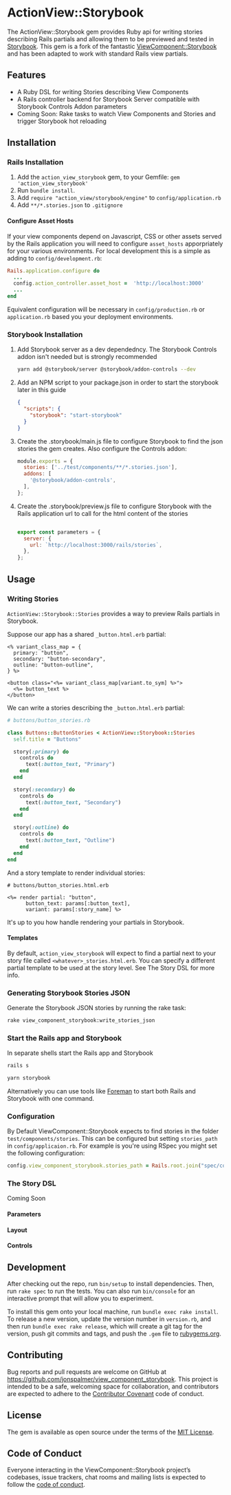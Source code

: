 # ActionView::Storybook

The ActionView::Storybook gem provides Ruby api for writing stories describing Rails partials and allowing them to be previewed and tested in [Storybook](https://github.com/storybookjs/storybook/). This gem is a fork of the fantastic [ViewComponent::Storybook](https://github.com/jonspalmer/view_component_storybook) and has been adapted to work with standard Rails view partials.

## Features
* A Ruby DSL for writing Stories describing View Components
* A Rails controller backend for Storybook Server compatible with Storybook Controls Addon parameters
* Coming Soon: Rake tasks to watch View Components and Stories and trigger Storybook hot reloading

## Installation

### Rails Installation

1. Add the `action_view_storybook` gem, to your Gemfile: `gem 'action_view_storybook'`
2. Run `bundle install`.
3. Add `require "action_view/storybook/engine"` to `config/application.rb`
4. Add `**/*.stories.json` to `.gitignore`

#### Configure Asset Hosts

If your view components depend on Javascript, CSS or other assets served by the Rails application you will need to configure `asset_hosts`
apporpriately for your various environments. For local development this is a simple as adding to `config/development.rb`:
```ruby
Rails.application.configure do
  ...
  config.action_controller.asset_host =  'http://localhost:3000'
  ...
end
```
Equivalent configuration will be necessary in `config/production.rb` or `application.rb` based you your deployment environments.

### Storybook Installation

1. Add Storybook server as a dev dependedncy. The Storybook Controls addon isn't needed but is strongly recommended
   ```sh
   yarn add @storybook/server @storybook/addon-controls --dev
   ```
2. Add an NPM script to your package.json in order to start the storybook later in this guide
   ```json
   {
     "scripts": {
       "storybook": "start-storybook"
     }
   }
   ```
3. Create the .storybook/main.js file to configure Storybook to find the json stories the gem creates. Also configure the Controls addon:
   ```javascript
   module.exports = {
     stories: ['../test/components/**/*.stories.json'],
     addons: [
       '@storybook/addon-controls',
     ],
   };
   ```
4. Create the .storybook/preview.js file to configure Storybook with the Rails application url to call for the html content of the stories
   ```javascript

   export const parameters = {
     server: {
       url: `http://localhost:3000/rails/stories`,
     },
   };
   ```


## Usage

### Writing Stories

`ActionView::Storybook::Stories` provides a way to preview Rails partials in Storybook.

Suppose our app has a shared `_button.html.erb` partial:

```erb
<% variant_class_map = {
  primary: "button",
  secondary: "button-secondary",
  outline: "button-outline",
} %>

<button class="<%= variant_class_map[variant.to_sym] %>">
  <%= button_text %>
</button>
```

We can write a stories describing the `_button.html.erb` partial:

```ruby
# buttons/button_stories.rb

class Buttons::ButtonStories < ActionView::Storybook::Stories
  self.title = "Buttons"

  story(:primary) do
    controls do
      text(:button_text, "Primary")
    end
  end

  story(:secondary) do
    controls do
      text(:button_text, "Secondary")
    end
  end

  story(:outline) do
    controls do
      text(:button_text, "Outline")
    end
  end
end
```

And a story template to render individual stories:
```erb
# buttons/button_stories.html.erb

<%= render partial: "button",
      button_text: params[:button_text],
      variant: params[:story_name] %>
```

It's up to you how handle rendering your partials in Storybook.

#### Templates
By default, `action_view_storybook` will expect to find a partial next to your story file called `<whatever>_stories.html.erb`. You can specify a different partial template to be used at the story level. See The Story DSL for more info.

### Generating Storybook Stories JSON

Generate the Storybook JSON stories by running the rake task:
```sh
rake view_component_storybook:write_stories_json
```

### Start the Rails app and Storybook

In separate shells start the Rails app and Storybook

```sh
rails s
```
```sh
yarn storybook
```

Alternatively you can use tools like [Foreman](https://github.com/ddollar/foreman) to start both Rails and Storybook with one command.

### Configuration

By Default ViewComponent::Storybook expects to find stories in the folder `test/components/stories`. This can be configured but setting `stories_path` in `config/applicaion.rb`. For example is you're using RSpec you might set the following configuration:

```ruby
config.view_component_storybook.stories_path = Rails.root.join("spec/components/stories")
```

### The Story DSL

Coming Soon

#### Parameters
#### Layout
#### Controls


## Development

After checking out the repo, run `bin/setup` to install dependencies. Then, run `rake spec` to run the tests. You can also run `bin/console` for an interactive prompt that will allow you to experiment.

To install this gem onto your local machine, run `bundle exec rake install`. To release a new version, update the version number in `version.rb`, and then run `bundle exec rake release`, which will create a git tag for the version, push git commits and tags, and push the `.gem` file to [rubygems.org](https://rubygems.org).

## Contributing

Bug reports and pull requests are welcome on GitHub at https://github.com/jonspalmer/view_component_storybook. This project is intended to be a safe, welcoming space for collaboration, and contributors are expected to adhere to the [Contributor Covenant](http://contributor-covenant.org) code of conduct.

## License

The gem is available as open source under the terms of the [MIT License](https://opensource.org/licenses/MIT).

## Code of Conduct

Everyone interacting in the ViewComponent::Storybook project’s codebases, issue trackers, chat rooms and mailing lists is expected to follow the [code of conduct](https://github.com/jonspalmer/view_component_storybook/blob/master/CODE_OF_CONDUCT.md).
